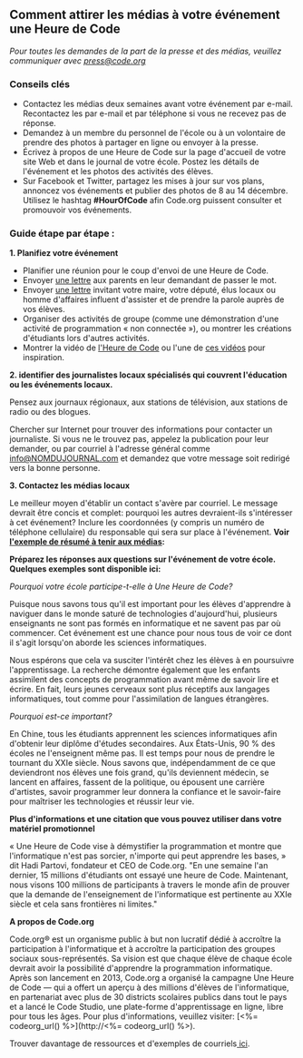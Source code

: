 



## Comment attirer les médias à votre événement une Heure de Code

*Pour toutes les demandes de la part de la presse et des médias, veuillez communiquer avec <press@code.org>*

### Conseils clés

  * Contactez les médias deux semaines avant votre événement par e-mail. Recontactez les par e-mail et par téléphone si vous ne recevez pas de réponse.
  * Demandez à un membre du personnel de l'école ou à un volontaire de prendre des photos à partager en ligne ou envoyer à la presse.
  * Écrivez à propos de une Heure de Code sur la page d'accueil de votre site Web et dans le journal de votre école. Postez les détails de l'événement et les photos des activités des élèves.
  * Sur Facebook et Twitter, partagez les mises à jour sur vos plans, annoncez vos événements et publier des photos de 8 au 14 décembre. Utilisez le hashtag **#HourOfCode** afin Code.org puissent consulter et promouvoir vos événements.

### Guide étape par étape :

**1. Planifiez votre événement**

  * Planifier une réunion pour le coup d'envoi de une Heure de Code.
  * Envoyer [une lettre](<%= hoc_uri('/resources/#sample-emails') %>) aux parents en leur demandant de passer le mot.
  * Envoyer [ une lettre](<%= hoc_uri('/resources/#sample-emails') %>) invitant votre maire, votre député, élus locaux ou homme d'affaires influent d'assister et de prendre la parole auprès de vos élèves.
  * Organiser des activités de groupe (comme une démonstration d'une activité de programmation « non connectée »), ou montrer les créations d'étudiants lors d'autres activités.
  * Montrer la vidéo de [l'Heure de Code](<%= hoc_uri('/') %>) ou l'une de [ces vidéos](<%= hoc_uri('/resources#videos') %>) pour inspiration.

**2. identifier des journalistes locaux spécialisés qui couvrent l'éducation ou les événements locaux.**

Pensez aux journaux régionaux, aux stations de télévision, aux stations de radio ou des blogues.

Chercher sur Internet pour trouver des informations pour contacter un journaliste. Si vous ne le trouvez pas, appelez la publication pour leur demander, ou par courriel à l'adresse général comme info@NOMDUJOURNAL.com et demandez que votre message soit redirigé vers la bonne personne.

**3. Contactez les médias locaux**

Le meilleur moyen d'établir un contact s'avère par courriel. Le message devrait être concis et complet: pourquoi les autres devraient-ils s'intéresser à cet événement? Inclure les coordonnées (y compris un numéro de téléphone cellulaire) du responsable qui sera sur place à l'événement. **Voir [l'exemple de résumé à tenir aux médias](<%= hoc_uri('/resources#sample-emails') %>):**

**Préparez les réponses aux questions sur l'événement de votre école. Quelques exemples sont disponible ici:**

*Pourquoi votre école participe-t-elle à Une Heure de Code?*

Puisque nous savons tous qu'il est important pour les élèves d'apprendre à naviguer dans le monde saturé de technologies d'aujourd'hui, plusieurs enseignants ne sont pas formés en informatique et ne savent pas par où commencer. Cet événement est une chance pour nous tous de voir ce dont il s'agit lorsqu'on aborde les sciences informatiques.

Nous espérons que cela va susciter l'intérêt chez les élèves à en poursuivre l'apprentissage. La recherche démontre également que les enfants assimilent des concepts de programmation avant même de savoir lire et écrire. En fait, leurs jeunes cerveaux sont plus réceptifs aux langages informatiques, tout comme pour l'assimilation de langues étrangères.

*Pourquoi est-ce important?*

En Chine, tous les étudiants apprennent les sciences informatiques afin d'obtenir leur diplôme d'études secondaires. Aux États-Unis, 90 % des écoles ne l'enseignent même pas. Il est temps pour nous de prendre le tournant du XXIe siècle. Nous savons que, indépendamment de ce que deviendront nos élèves une fois grand, qu'ils deviennent médecin, se lancent en affaires, fassent de la politique, ou épousent une carrière d'artistes, savoir programmer leur donnera la confiance et le savoir-faire pour maîtriser les technologies et réussir leur vie.

**Plus d'informations et une citation que vous pouvez utiliser dans votre matériel promotionnel**

« Une Heure de Code vise à démystifier la programmation et montre que l'informatique n'est pas sorcier, n'importe qui peut apprendre les bases, » dit Hadi Partovi, fondateur et CEO de Code.org. "En une semaine l'an dernier, 15 millions d'étudiants ont essayé une heure de Code. Maintenant, nous visons 100 millions de participants à travers le monde afin de prouver que la demande de l'enseignement de l'informatique est pertinente au XXIe siècle et cela sans frontières ni limites."

**A propos de Code.org**

Code.org® est un organisme public à but non lucratif dédié à accroître la participation à l'informatique et à accroître la participation des groupes sociaux sous-représentés. Sa vision est que chaque élève de chaque école devrait avoir la possibilité d'apprendre la programmation informatique. Après son lancement en 2013, Code.org a organisé la campagne Une Heure de Code — qui a offert un aperçu à des millions d'élèves de l'informatique, en partenariat avec plus de 30 districts scolaires publics dans tout le pays et a lancé le Code Studio, une plate-forme d'apprentissage en ligne, libre pour tous les âges. Pour plus d'informations, veuillez visiter: [<%= codeorg_url() %>](http://<%= codeorg_url() %>).

  
Trouver davantage de ressources et d'exemples de courriels[ ici](<%= hoc_uri('/resources') %>).

